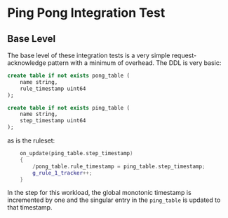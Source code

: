 # Ping Pong Integration Test

## Base Level

The base level of these integration tests is a very simple request-acknowledge pattern with a minimum of overhead.  The DDL is very basic:

```ddl
create table if not exists pong_table (
    name string,
    rule_timestamp uint64
);

create table if not exists ping_table (
    name string,
    step_timestamp uint64
);
```

as is the ruleset:

```c++
    on_update(ping_table.step_timestamp)
    {
        /pong_table.rule_timestamp = ping_table.step_timestamp;
        g_rule_1_tracker++;
    }
```

In the step for this workload, the global monotonic timestamp is incremented by one and the singular entry in the `ping_table` is updated to that timestamp.
